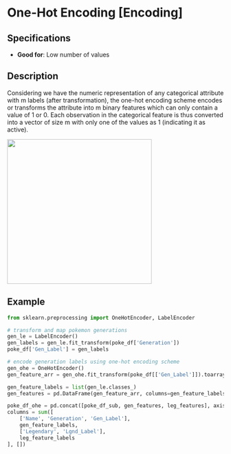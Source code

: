 # One-Hot Encoding [Encoding]

## Specifications

- **Good for**: Low number of values

## Description

Considering we have the numeric representation of any categorical attribute with m labels (after transformation), the one-hot encoding scheme encodes or transforms the attribute into m binary features which can only contain a value of 1 or 0.
Each observation in the categorical feature is thus converted into a vector of size m with only one of the values as 1 (indicating it as active).

<img src="image4.jpg" style="width:3.5in" />

## Example

```python
from sklearn.preprocessing import OneHotEncoder, LabelEncoder

# transform and map pokemon generations
gen_le = LabelEncoder()
gen_labels = gen_le.fit_transform(poke_df['Generation'])
poke_df['Gen_Label'] = gen_labels

# encode generation labels using one-hot encoding scheme
gen_ohe = OneHotEncoder()
gen_feature_arr = gen_ohe.fit_transform(poke_df[['Gen_Label']]).toarray()

gen_feature_labels = list(gen_le.classes_)
gen_features = pd.DataFrame(gen_feature_arr, columns=gen_feature_labels)

poke_df_ohe = pd.concat([poke_df_sub, gen_features, leg_features], axis=1)
columns = sum([
    ['Name', 'Generation', 'Gen_Label'],
    gen_feature_labels,
    ['Legendary', 'Lgnd_Label'],
    leg_feature_labels
], [])
```
